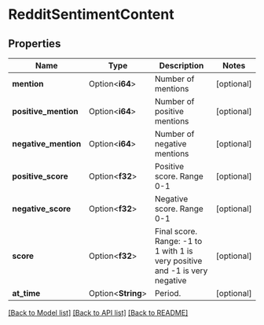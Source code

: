 # RedditSentimentContent

## Properties

Name | Type | Description | Notes
------------ | ------------- | ------------- | -------------
**mention** | Option<**i64**> | Number of mentions | [optional]
**positive_mention** | Option<**i64**> | Number of positive mentions | [optional]
**negative_mention** | Option<**i64**> | Number of negative mentions | [optional]
**positive_score** | Option<**f32**> | Positive score. Range 0-1 | [optional]
**negative_score** | Option<**f32**> | Negative score. Range 0-1 | [optional]
**score** | Option<**f32**> | Final score. Range: -1 to 1 with 1 is very positive and -1 is very negative | [optional]
**at_time** | Option<**String**> | Period. | [optional]

[[Back to Model list]](../README.md#documentation-for-models) [[Back to API list]](../README.md#documentation-for-api-endpoints) [[Back to README]](../README.md)


